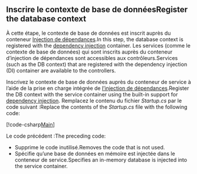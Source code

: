 ## <a name="register-the-database-context"></a><span data-ttu-id="276a2-101">Inscrire le contexte de base de données</span><span class="sxs-lookup"><span data-stu-id="276a2-101">Register the database context</span></span>

<span data-ttu-id="276a2-102">À cette étape, le contexte de base de données est inscrit auprès du conteneur [Injection de dépendances](xref:fundamentals/dependency-injection).</span><span class="sxs-lookup"><span data-stu-id="276a2-102">In this step, the database context is registered with the [dependency injection](xref:fundamentals/dependency-injection) container.</span></span> <span data-ttu-id="276a2-103">Les services (comme le contexte de base de données) qui sont inscrits auprès du conteneur d’injection de dépendances sont accessibles aux contrôleurs.</span><span class="sxs-lookup"><span data-stu-id="276a2-103">Services (such as the DB context) that are registered with the dependency injection (DI) container are available to the controllers.</span></span>

<span data-ttu-id="276a2-104">Inscrivez le contexte de base de données auprès du conteneur de service à l’aide de la prise en charge intégrée de [l’injection de dépendances](xref:fundamentals/dependency-injection).</span><span class="sxs-lookup"><span data-stu-id="276a2-104">Register the DB context with the service container using the built-in support for [dependency injection](xref:fundamentals/dependency-injection).</span></span> <span data-ttu-id="276a2-105">Remplacez le contenu du fichier *Startup.cs* par le code suivant :</span><span class="sxs-lookup"><span data-stu-id="276a2-105">Replace the contents of the *Startup.cs* file with the following code:</span></span>

[!code-csharp[Main](../../tutorials/first-web-api/sample/TodoApi/Startup.cs?highlight=2,4,12)]

<span data-ttu-id="276a2-106">Le code précédent :</span><span class="sxs-lookup"><span data-stu-id="276a2-106">The preceding code:</span></span>

* <span data-ttu-id="276a2-107">Supprime le code inutilisé.</span><span class="sxs-lookup"><span data-stu-id="276a2-107">Removes the code that is not used.</span></span>
* <span data-ttu-id="276a2-108">Spécifie qu’une base de données en mémoire est injectée dans le conteneur de service.</span><span class="sxs-lookup"><span data-stu-id="276a2-108">Specifies an in-memory database is injected into the service container.</span></span>